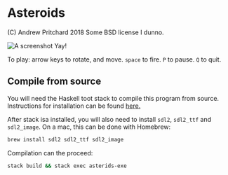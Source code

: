# Asteroids
(C) Andrew Pritchard 2018 Some BSD license I dunno.

![A screenshot Yay!](docs/screesnshot.xcf)

To play: arrow keys to rotate, and move. `space` to fire. `P` to pause. `Q` to quit.

## Compile from source

You will need the Haskell toot stack to compile this program from source. Instructions for installation can be found [here.](https://docs.haskellstack.org/en/stable/README/)

After stack isa installed, you will also need to install `sdl2`, `sdl2_ttf` and `sdl2_image`.  On a mac, this can be done with Homebrew:

```bash
brew install sdl2 sdl2_ttf sdl2_image
```

Compilation can the proceed:

```bash
stack build && stack exec asterids-exe
```

